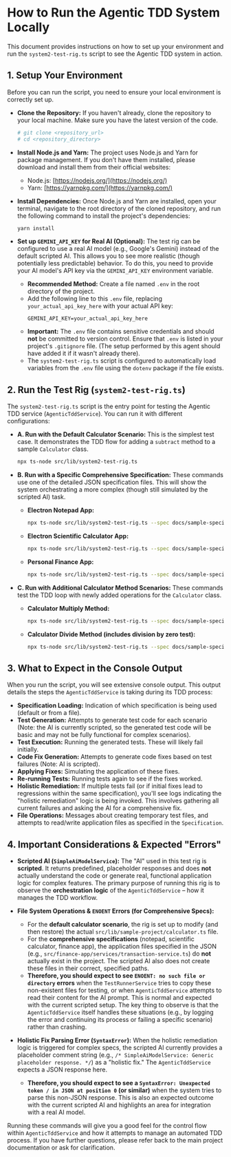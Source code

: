 # How to Run the Agentic TDD System Locally

This document provides instructions on how to set up your environment and run the `system2-test-rig.ts` script to see the Agentic TDD system in action.

## 1. Setup Your Environment

Before you can run the script, you need to ensure your local environment is correctly set up.

*   **Clone the Repository:**
    If you haven't already, clone the repository to your local machine. Make sure you have the latest version of the code.
    ```bash
    # git clone <repository_url>
    # cd <repository_directory>
    ```

*   **Install Node.js and Yarn:**
    The project uses Node.js and Yarn for package management. If you don't have them installed, please download and install them from their official websites:
    *   Node.js: [https://nodejs.org/](https://nodejs.org/)
    *   Yarn: [https://yarnpkg.com/](https://yarnpkg.com/)

*   **Install Dependencies:**
    Once Node.js and Yarn are installed, open your terminal, navigate to the root directory of the cloned repository, and run the following command to install the project's dependencies:
    ```bash
    yarn install
    ```

*   **Set up `GEMINI_API_KEY` for Real AI (Optional):**
    The test rig can be configured to use a real AI model (e.g., Google's Gemini) instead of the default scripted AI. This allows you to see more realistic (though potentially less predictable) behavior.
    To do this, you need to provide your AI model's API key via the `GEMINI_API_KEY` environment variable.
    *   **Recommended Method:** Create a file named `.env` in the root directory of the project.
    *   Add the following line to this `.env` file, replacing `your_actual_api_key_here` with your actual API key:
        ```
        GEMINI_API_KEY=your_actual_api_key_here
        ```
    *   **Important:** The `.env` file contains sensitive credentials and should **not** be committed to version control. Ensure that `.env` is listed in your project's `.gitignore` file. (The setup performed by this agent should have added it if it wasn't already there).
    *   The `system2-test-rig.ts` script is configured to automatically load variables from the `.env` file using the `dotenv` package if the file exists.

## 2. Run the Test Rig (`system2-test-rig.ts`)

The `system2-test-rig.ts` script is the entry point for testing the Agentic TDD service (`AgenticTddService`). You can run it with different configurations:

*   **A. Run with the Default Calculator Scenario:**
    This is the simplest test case. It demonstrates the TDD flow for adding a `subtract` method to a sample `Calculator` class.
    ```bash
    npx ts-node src/lib/system2-test-rig.ts
    ```

*   **B. Run with a Specific Comprehensive Specification:**
    These commands use one of the detailed JSON specification files. This will show the system orchestrating a more complex (though still simulated by the scripted AI) task.
    *   **Electron Notepad App:**
        ```bash
        npx ts-node src/lib/system2-test-rig.ts --spec docs/sample-specifications/electron-notepad-spec.json
        ```
    *   **Electron Scientific Calculator App:**
        ```bash
        npx ts-node src/lib/system2-test-rig.ts --spec docs/sample-specifications/electron-scientific-calculator-spec.json
        ```
    *   **Personal Finance App:**
        ```bash
        npx ts-node src/lib/system2-test-rig.ts --spec docs/sample-specifications/personal-finance-app-spec.json
        ```

*   **C. Run with Additional Calculator Method Scenarios:**
    These commands test the TDD loop with newly added operations for the `Calculator` class.
    *   **Calculator Multiply Method:**
        ```bash
        npx ts-node src/lib/system2-test-rig.ts --spec docs/sample-specifications/calculator-multiply-spec.json
        ```
    *   **Calculator Divide Method (includes division by zero test):**
        ```bash
        npx ts-node src/lib/system2-test-rig.ts --spec docs/sample-specifications/calculator-divide-spec.json
        ```

## 3. What to Expect in the Console Output

When you run the script, you will see extensive console output. This output details the steps the `AgenticTddService` is taking during its TDD process:

*   **Specification Loading:** Indication of which specification is being used (default or from a file).
*   **Test Generation:** Attempts to generate test code for each scenario (Note: the AI is currently scripted, so the generated test code will be basic and may not be fully functional for complex scenarios).
*   **Test Execution:** Running the generated tests. These will likely fail initially.
*   **Code Fix Generation:** Attempts to generate code fixes based on test failures (Note: AI is scripted).
*   **Applying Fixes:** Simulating the application of these fixes.
*   **Re-running Tests:** Running tests again to see if the fixes worked.
*   **Holistic Remediation:** If multiple tests fail (or if initial fixes lead to regressions within the same specification), you'll see logs indicating the "holistic remediation" logic is being invoked. This involves gathering all current failures and asking the AI for a comprehensive fix.
*   **File Operations:** Messages about creating temporary test files, and attempts to read/write application files as specified in the `Specification`.

## 4. Important Considerations & Expected "Errors"

*   **Scripted AI (`SimpleAiModelService`):**
    The "AI" used in this test rig is **scripted**. It returns predefined, placeholder responses and does **not** actually understand the code or generate real, functional application logic for complex features. The primary purpose of running this rig is to observe the **orchestration logic** of the `AgenticTddService` – how it manages the TDD workflow.

*   **File System Operations & `ENOENT` Errors (for Comprehensive Specs):**
    *   For the **default calculator scenario**, the rig is set up to modify (and then restore) the actual `src/lib/sample-project/calculator.ts` file.
    *   For the **comprehensive specifications** (notepad, scientific calculator, finance app), the application files specified in the JSON (e.g., `src/finance-app/services/transaction-service.ts`) do **not** actually exist in the project. The scripted AI also does not create these files in their correct, specified paths.
    *   **Therefore, you should expect to see `ENOENT: no such file or directory` errors** when the `TestRunnerService` tries to copy these non-existent files for testing, or when `AgenticTddService` attempts to read their content for the AI prompt. This is normal and expected with the current scripted setup. The key thing to observe is that the `AgenticTddService` itself handles these situations (e.g., by logging the error and continuing its process or failing a specific scenario) rather than crashing.

*   **Holistic Fix Parsing Error (`SyntaxError`):**
    When the holistic remediation logic is triggered for complex specs, the scripted AI currently provides a placeholder comment string (e.g., `/* SimpleAiModelService: Generic placeholder response. */`) as a "holistic fix." The `AgenticTddService` expects a JSON response here.
    *   **Therefore, you should expect to see a `SyntaxError: Unexpected token / in JSON at position 0` (or similar)** when the system tries to parse this non-JSON response. This is also an expected outcome with the current scripted AI and highlights an area for integration with a real AI model.

Running these commands will give you a good feel for the control flow within `AgenticTddService` and how it attempts to manage an automated TDD process. If you have further questions, please refer back to the main project documentation or ask for clarification.
